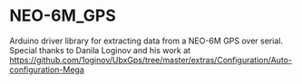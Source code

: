 # NEO-6M_GPS
Arduino driver library for extracting data from a NEO-6M GPS over serial. Special thanks to Danila Loginov and his work at https://github.com/1oginov/UbxGps/tree/master/extras/Configuration/Auto-configuration-Mega
